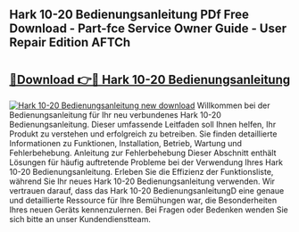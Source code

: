 ## Hark 10-20 Bedienungsanleitung PDf Free Download - Part-fce Service Owner Guide - User Repair Edition AFTCh

# <h2><a href="http://df0hmf.blite.top/?on=Hark+10-20+Bedienungsanleitung">🔗Download 👉🔴 Hark 10-20 Bedienungsanleitung</a></h2>

[![Hark 10-20 Bedienungsanleitung new download](https://i.imgur.com/lujVjoI.png)](http://df0hmf.blite.top/?on=Hark+10-20+Bedienungsanleitung)
Willkommen bei der Bedienungsanleitung für Ihr neu verbundenes Hark 10-20 Bedienungsanleitung. Dieser umfassende Leitfaden soll Ihnen helfen, Ihr Produkt zu verstehen und erfolgreich zu betreiben. Sie finden detaillierte Informationen zu Funktionen, Installation, Betrieb, Wartung und Fehlerbehebung. Anleitung zur Fehlerbehebung Dieser Abschnitt enthält Lösungen für häufig auftretende Probleme bei der Verwendung Ihres Hark 10-20 Bedienungsanleitung. Erleben Sie die Effizienz der Funktionsliste, während Sie Ihr neues Hark 10-20 Bedienungsanleitung verwenden. Wir vertrauen darauf, dass das Hark 10-20 BedienungsanleitungD eine genaue und detaillierte Ressource für Ihre Bemühungen war, die Besonderheiten Ihres neuen Geräts kennenzulernen. Bei Fragen oder Bedenken wenden Sie sich bitte an unser Kundendienstteam.
